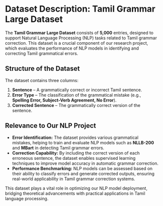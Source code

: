 # **Dataset Description: Tamil Grammar Large Dataset**

The **Tamil Grammar Large Dataset** consists of **5,000** entries, designed to support Natural Language Processing (NLP) tasks related to Tamil grammar correction. This dataset is a crucial component of our research project, which evaluates the performance of NLP models in identifying and correcting Tamil grammatical errors.  

## **Structure of the Dataset**
The dataset contains three columns:  
1. **Sentence** – A grammatically correct or incorrect Tamil sentence.  
2. **Error Type** – The classification of the grammatical mistake (e.g., **Spelling Error, Subject-Verb Agreement, No Error**).  
3. **Corrected Sentence** – The grammatically correct version of the sentence.  

## **Relevance to Our NLP Project**
- **Error Identification:** The dataset provides various grammatical mistakes, helping to train and evaluate NLP models such as **NLLB-200** and **MBart** in detecting Tamil grammar errors.  
- **Correction Capability:** By including the correct version of each erroneous sentence, the dataset enables supervised learning techniques to improve model accuracy in automatic grammar correction.  
- **Performance Benchmarking:** NLP models can be assessed based on their ability to classify errors and generate corrected outputs, ensuring real-world applicability in Tamil grammar correction systems.  

This dataset plays a vital role in optimizing our NLP model deployment, bridging theoretical advancements with practical applications in Tamil language processing.

